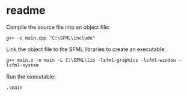 # readme

Compile the source file into an object file:

`g++ -c main.cpp "C:\SFML\include"`

Link the object file to the SFML libraries to create an executable:

`g++ main.o -o main -L C:\SFML\lib -lsfml-graphics -lsfml-window -lsfml-system`

Run the executable:

`.\main`
